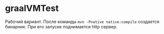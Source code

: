 # graalVMTest


Рабочий вариант.
После команды `mvn -Pnative native:compile` создается бинарник. При его запуске поднимается http сервер.

